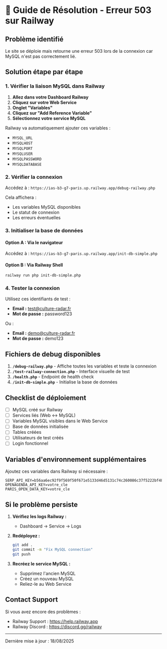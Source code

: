 # 🚨 Guide de Résolution - Erreur 503 sur Railway

## Problème identifié
Le site se déploie mais retourne une erreur 503 lors de la connexion car MySQL n'est pas correctement lié.

## Solution étape par étape

### 1. Vérifier la liaison MySQL dans Railway

1. **Allez dans votre Dashboard Railway**
2. **Cliquez sur votre Web Service**
3. **Onglet "Variables"**
4. **Cliquez sur "Add Reference Variable"**
5. **Sélectionnez votre service MySQL**

Railway va automatiquement ajouter ces variables :
- `MYSQL_URL`
- `MYSQLHOST`
- `MYSQLPORT`
- `MYSQLUSER`
- `MYSQLPASSWORD`
- `MYSQLDATABASE`

### 2. Vérifier la connexion

Accédez à : `https://ias-b3-g7-paris.up.railway.app/debug-railway.php`

Cela affichera :
- Les variables MySQL disponibles
- Le statut de connexion
- Les erreurs éventuelles

### 3. Initialiser la base de données

#### Option A : Via le navigateur
Accédez à : `https://ias-b3-g7-paris.up.railway.app/init-db-simple.php`

#### Option B : Via Railway Shell
```bash
railway run php init-db-simple.php
```

### 4. Tester la connexion

Utilisez ces identifiants de test :
- **Email :** test@culture-radar.fr
- **Mot de passe :** password123

Ou :
- **Email :** demo@culture-radar.fr
- **Mot de passe :** demo123

## Fichiers de debug disponibles

1. **`/debug-railway.php`** - Affiche toutes les variables et teste la connexion
2. **`/test-railway-connection.php`** - Interface visuelle de test
3. **`/health.php`** - Endpoint de health check
4. **`/init-db-simple.php`** - Initialise la base de données

## Checklist de déploiement

- [ ] MySQL créé sur Railway
- [ ] Services liés (Web ↔ MySQL)
- [ ] Variables MySQL visibles dans le Web Service
- [ ] Base de données initialisée
- [ ] Tables créées
- [ ] Utilisateurs de test créés
- [ ] Login fonctionnel

## Variables d'environnement supplémentaires

Ajoutez ces variables dans Railway si nécessaire :

```
SERP_API_KEY=b56aa6ec92f9f569f50f671e5133d46d5131c74c260086c37f5222bf489f2d4d
OPENAGENDA_API_KEY=votre_cle
PARIS_OPEN_DATA_KEY=votre_cle
```

## Si le problème persiste

1. **Vérifiez les logs Railway :**
   - Dashboard → Service → Logs

2. **Redéployez :**
   ```bash
   git add .
   git commit -m "Fix MySQL connection"
   git push
   ```

3. **Recréez le service MySQL :**
   - Supprimez l'ancien MySQL
   - Créez un nouveau MySQL
   - Reliez-le au Web Service

## Contact Support

Si vous avez encore des problèmes :
- Railway Support : https://help.railway.app
- Railway Discord : https://discord.gg/railway

---

Dernière mise à jour : 18/08/2025